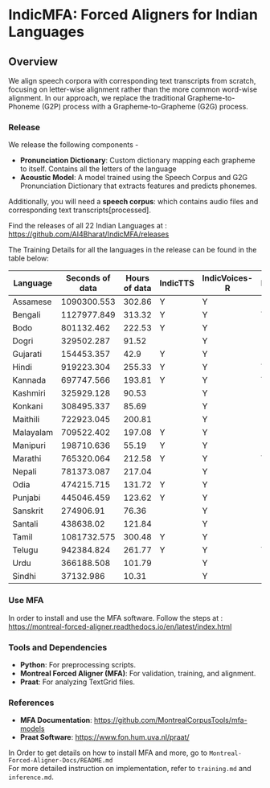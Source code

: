 # IndicMFA: Forced Aligners for Indian Languages

## Overview
We align speech corpora with corresponding text transcripts from scratch, focusing on letter-wise alignment rather than the more common word-wise alignment. In our approach, we replace the traditional Grapheme-to-Phoneme (G2P) process with a Grapheme-to-Grapheme (G2G) process.

### Release
We release the following components -
- **Pronunciation Dictionary**: Custom dictionary mapping each grapheme to itself. Contains all the letters of the language
- **Acoustic Model**: A model trained using the Speech Corpus and G2G Pronunciation Dictionary that extracts features and predicts phonemes.

Additionally, you will need a **speech corpus**: which contains audio files and corresponding text transcripts[processed].

Find the releases of all 22 Indian Languages at : https://github.com/AI4Bharat/IndicMFA/releases

The Training Details for all the languages in the release can be found in the table below:

| Language   | Seconds of data | Hours of data | IndicTTS | IndicVoices-R | Limmits | GoogleCrowdSourced | Rasa |
|------------|-----------------|---------------|----------|---------------|---------|--------------------|------|
| Assamese   | 1090300.553      | 302.86        | Y        | Y             |         |                    | Y    |
| Bengali    | 1127977.849      | 313.32        | Y        | Y             | Y       |                    | Y    |
| Bodo       | 801132.462       | 222.53        | Y        | Y             |         |                    | Y    |
| Dogri      | 329502.287       | 91.52         |          | Y             |         |                    | Y    |
| Gujarati   | 154453.357       | 42.9          | Y        | Y             |         |                    | Y    |
| Hindi      | 919223.304       | 255.33        | Y        | Y             | Y       |                    |      |
| Kannada    | 697747.566       | 193.81        | Y        | Y             | Y       | Y                  | Y    |
| Kashmiri   | 325929.128       | 90.53         |          | Y             |         |                    |      |
| Konkani    | 308495.337       | 85.69         |          | Y             |         |                    |      |
| Maithili   | 722923.045       | 200.81        |          | Y             |         |                    |      |
| Malayalam  | 709522.402       | 197.08        | Y        | Y             |         |                    | Y    |
| Manipuri   | 198710.636       | 55.19         | Y        | Y             |         |                    |      |
| Marathi    | 765320.064       | 212.58        | Y        | Y             | Y       |                    | Y    |
| Nepali     | 781373.087       | 217.04        |          | Y             |         |                    | Y    |
| Odia       | 474215.715       | 131.72        | Y        | Y             |         |                    |      |
| Punjabi    | 445046.459       | 123.62        | Y        | Y             |         |                    |      |
| Sanskrit   | 274906.91        | 76.36         |          | Y             |         |                    |      |
| Santali    | 438638.02        | 121.84        |          | Y             |         |                    |      |
| Tamil      | 1081732.575      | 300.48        | Y        | Y             |         |                    | Y    |
| Telugu     | 942384.824       | 261.77        | Y        | Y             | Y       | Y                  |      |
| Urdu       | 366188.508       | 101.79        |          | Y             |         |                    |      |
| Sindhi     | 37132.986        | 10.31         |          | Y             |         |                    |      |


### Use MFA
In order to install and use the MFA software. Follow the steps at : https://montreal-forced-aligner.readthedocs.io/en/latest/index.html 

### Tools and Dependencies
- **Python**: For preprocessing scripts.
- **Montreal Forced Aligner (MFA)**: For validation, training, and alignment.
- **Praat**: For analyzing TextGrid files.

### References
- **MFA Documentation**: https://github.com/MontrealCorpusTools/mfa-models
- **Praat Software**: https://www.fon.hum.uva.nl/praat/

  
In Order to get details on how to install MFA and more, go to `Montreal-Forced-Aligner-Docs/README.md` <br/>
For more detailed instruction on implementation, refer to `training.md` and `inference.md`.
